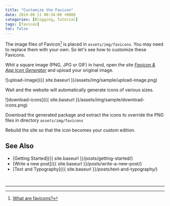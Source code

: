 ```yaml
---
title: "Customize the Favicon"
date: 2019-08-11 00:34:00 +0800
categories: [Blogging, Tutorial]
tags: [favicon]
toc: false
---
```


The image files of Favicon[^favicon] is placed in `assets/img/favicons`. You may need to replace them with your own. So let's see how to customize these Favicons.

Whit a square image (PNG, JPG or GIF) in hand, open the site [*Favicon & App Icon Generator*](https://www.favicon-generator.org/) and upload your original image.

![upload-image]({{ site.baseurl }}/assets/img/sample/upload-image.png)

Wait and the website will automatically generate icons of various sizes.

![download-icons]({{ site.baseurl }}/assets/img/sample/download-icons.png)

Download the generated package and extract the icons to override the PNG files in directory `assets/img/favicons`

Rebuild the site so that the icon becomes your custom edition.

## See Also

* [Getting Started]({{ site.baseurl }}/posts/getting-started/)
* [Write a new post]({{ site.baseurl }}/posts/write-a-new-post/)
* [Text and Typography]({{ site.baseurl }}/posts/text-and-typography/)

<br>

***

[^favicon]: [What are favicons?](https://www.favicon-generator.org/about/)
